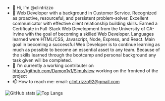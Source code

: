 - 👋 Hi, I’m @clintrizzo
- 👀 Web Developer with a background in Customer Service. Recognized as proactive, resourceful, and persistent problem-solver. Excellent communicator with effective client         relationship building skills. Earned a Certificate in Full-Stack Web Development from the University of CA-Irvine with the goal of becoming a skilled Web Developer. Languages learned were HTML/CSS, Javascript, Node, Express, and React. Main goal in becoming a successful Web Developer is to continue learning as much as possible to become an essential asset to any team. Because of the skills learned through the bootcamp and personal background any task given will be completed.
- 🌱 I’m currently a working contributer on https://github.com/Damon1v1/Simulview working on the frontend of the project
- 📫 How to reach me: email: clint.rizzo92@gmail.com

![GitHub stats](https://github-readme-stats.vercel.app/api?username=clintrizzo&show_icons=true&theme=tokyonight)
![Top Langs](https://github-readme-stats.vercel.app/api/top-langs/?username=clintrizzo&theme=tokyonight)


<!---
clintrizzo/clintrizzo is a ✨ special ✨ repository because its `README.md` (this file) appears on your GitHub profile.
You can click the Preview link to take a look at your changes.
--->
